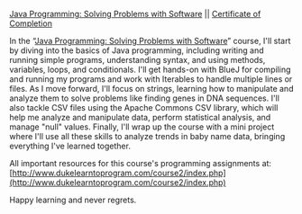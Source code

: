 [Java Programming: Solving Problems with Software](https://coursera.org/share/72c53a1a796b53112eab23188edf7d2d) || [Certificate of Completion](https://coursera.org/share/72c53a1a796b53112eab23188edf7d2d)

In the “[Java Programming: Solving Problems with Software](https://www.coursera.org/account/accomplishments/records/3X0V9QTSM8WE)” course, I'll start by diving into the basics of Java programming, including writing and running simple programs, understanding syntax, and using methods, variables, loops, and conditionals. I'll get hands-on with BlueJ for compiling and running my programs and work with Iterables to handle multiple lines or files. As I move forward, I'll focus on strings, learning how to manipulate and analyze them to solve problems like finding genes in DNA sequences. I'll also tackle CSV files using the Apache Commons CSV library, which will help me analyze and manipulate data, perform statistical analysis, and manage "null" values. Finally, I'll wrap up the course with a mini project where I'll use all these skills to analyze trends in baby name data, bringing everything I've learned together.

All important resources for this course's programming assignments at:   
[http://www.dukelearntoprogram.com/course2/index.php](http://www.dukelearntoprogram.com/course2/index.php)

Happy learning and never regrets.

